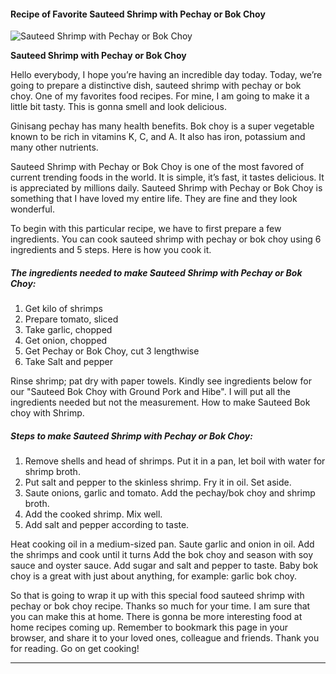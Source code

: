             

#### Recipe of Favorite Sauteed Shrimp with Pechay or Bok Choy

![Sauteed Shrimp with Pechay or Bok Choy](https://img-global.cpcdn.com/recipes/e36d211f6467fb45/751x532cq70/sauteed-shrimp-with-pechay-or-bok-choy-recipe-main-photo.jpg)

**Sauteed Shrimp with Pechay or Bok Choy**

Hello everybody, I hope you’re having an incredible day today. Today, we’re going to prepare a distinctive dish, sauteed shrimp with pechay or bok choy. One of my favorites food recipes. For mine, I am going to make it a little bit tasty. This is gonna smell and look delicious.

Ginisang pechay has many health benefits. Bok choy is a super vegetable known to be rich in vitamins K, C, and A. It also has iron, potassium and many other nutrients.

Sauteed Shrimp with Pechay or Bok Choy is one of the most favored of current trending foods in the world. It is simple, it’s fast, it tastes delicious. It is appreciated by millions daily. Sauteed Shrimp with Pechay or Bok Choy is something that I have loved my entire life. They are fine and they look wonderful.

To begin with this particular recipe, we have to first prepare a few ingredients. You can cook sauteed shrimp with pechay or bok choy using 6 ingredients and 5 steps. Here is how you cook it.

##### The ingredients needed to make Sauteed Shrimp with Pechay or Bok Choy:

1.  Get kilo of shrimps
2.  Prepare tomato, sliced
3.  Take garlic, chopped
4.  Get onion, chopped
5.  Get Pechay or Bok Choy, cut 3 lengthwise
6.  Take Salt and pepper

Rinse shrimp; pat dry with paper towels. Kindly see ingredients below for our "Sauteed Bok Choy with Ground Pork and Hibe". I will put all the ingredients needed but not the measurement. How to make Sauteed Bok choy with Shrimp.

##### Steps to make Sauteed Shrimp with Pechay or Bok Choy:

1.  Remove shells and head of shrimps. Put it in a pan, let boil with water for shrimp broth.
2.  Put salt and pepper to the skinless shrimp. Fry it in oil. Set aside.
3.  Saute onions, garlic and tomato. Add the pechay/bok choy and shrimp broth.
4.  Add the cooked shrimp. Mix well.
5.  Add salt and pepper according to taste.

Heat cooking oil in a medium-sized pan. Saute garlic and onion in oil. Add the shrimps and cook until it turns Add the bok choy and season with soy sauce and oyster sauce. Add sugar and salt and pepper to taste. Baby bok choy is a great with just about anything, for example: garlic bok choy.

So that is going to wrap it up with this special food sauteed shrimp with pechay or bok choy recipe. Thanks so much for your time. I am sure that you can make this at home. There is gonna be more interesting food at home recipes coming up. Remember to bookmark this page in your browser, and share it to your loved ones, colleague and friends. Thank you for reading. Go on get cooking!

* * *